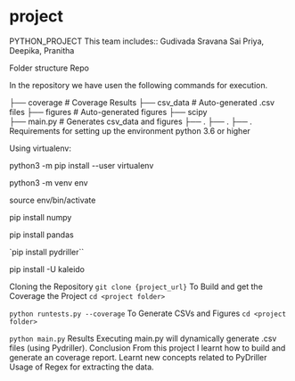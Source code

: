 # project
PYTHON_PROJECT
This team includes:: Gudivada Sravana Sai Priya, Deepika, Pranitha

Folder structure
Repo

In the repository we have usen the following commands for execution.

├── coverage        		# Coverage Results 
├── csv_data        		# Auto-generated .csv files
├── figures         		# Auto-generated figures
├── scipy	    		 
├── main.py         		# Generates csv_data and figures
├── .
├── .
├── .
Requirements for setting up the environment
python 3.6 or higher

Using virtualenv:

python3 -m pip install --user virtualenv

python3 -m venv env

source env/bin/activate

pip install numpy

pip install pandas

`pip install pydriller``

pip install -U kaleido

Cloning the Repository
`git clone {project_url}`
To Build and get the Coverage the Project
`cd <project folder>`

`python runtests.py --coverage`
To Generate CSVs and Figures
`cd <project folder>`
 
`python main.py`
Results
Executing main.py will dynamically generate .csv files (using Pydriller).
Conclusion
  From this project I learnt how to build and generate an coverage report.
  Learnt new concepts related to PyDriller
  Usage of Regex for extracting the data.
